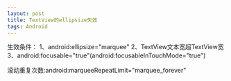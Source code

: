 ```yaml
---
layout: post
title: TextView的ellipsize失效
tags: Android
---
```


生效条件：
1、android:ellipsize="marquee"
2、TextView文本宽超TextView宽
3、android:focusable="true"(android:focusableInTouchMode="true")

滚动重复次数:android:marqueeRepeatLimit="marquee_forever"